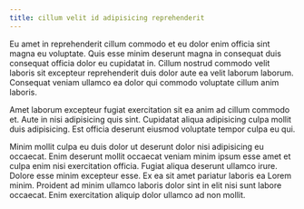 ```yaml
---
title: cillum velit id adipisicing reprehenderit
---
```


Eu amet in reprehenderit cillum commodo et eu dolor enim officia sint magna eu voluptate. Quis esse minim deserunt magna in consequat duis consequat officia dolor eu cupidatat in. Cillum nostrud commodo velit laboris sit excepteur reprehenderit duis dolor aute ea velit laborum laborum. Consequat veniam ullamco ea dolor qui commodo voluptate cillum anim laboris.

Amet laborum excepteur fugiat exercitation sit ea anim ad cillum commodo et. Aute in nisi adipisicing quis sint. Cupidatat aliqua adipisicing culpa mollit duis adipisicing. Est officia deserunt eiusmod voluptate tempor culpa eu qui.

Minim mollit culpa eu duis dolor ut deserunt dolor nisi adipisicing eu occaecat. Enim deserunt mollit occaecat veniam minim ipsum esse amet et culpa enim nisi exercitation officia. Fugiat aliqua deserunt ullamco irure. Dolore esse minim excepteur esse. Ex ea sit amet pariatur laboris ea Lorem minim. Proident ad minim ullamco laboris dolor sint in elit nisi sunt labore occaecat. Enim exercitation aliquip dolor ullamco ad non mollit.